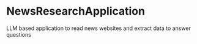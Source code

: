 # NewsResearchApplication
LLM  based application to read news websites and extract data to answer questions
